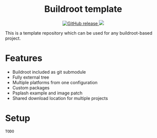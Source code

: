 <h1 align="center">
    Buildroot template
</h1>

<p align="center">
    <a href="https://github.com/dorianim/buildroot-template/releases/latest">
        <img src="https://img.shields.io/github/v/release/dorianim/buildroot-template?logo=github&logoColor=white" alt="GitHub release"/>
    </a>
    <a href="https://www.gnu.org/licenses/agpl-3.0">
        <img src="https://img.shields.io/badge/License-AGPL%20v3-blue.svg" />
    </a>
</p>

This is a template repository which can be used for any buildroot-based project.

# Features
- Buildroot included as git submodule
- Fully external tree
- Multiple platforms from one configuration
- Custom packages
- Psplash example and image patch
- Shared download location for multiple projects

# Setup

`TODO`